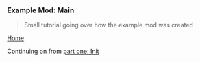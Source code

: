 ### Example Mod: Main
> Small tutorial going over how the example mod was created

[Home](/mFramework2)



Continuing on from [part one: Init](./b1-ExampleMod-mod_init.md) 
